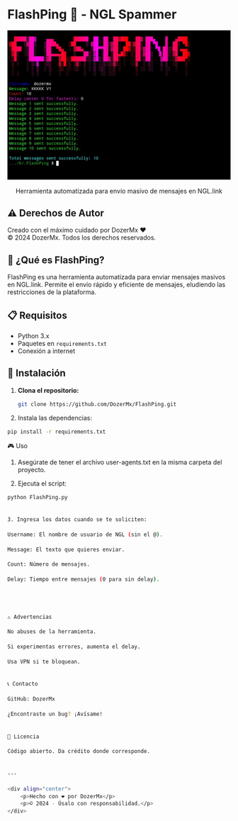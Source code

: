 # FlashPing 🚀 - NGL Spammer

<div align="center">
    <img src="FlashPing.png" alt="FlashPing Banner">
    <p>Herramienta automatizada para envío masivo de mensajes en NGL.link</p>
</div>

## ⚠️ Derechos de Autor

Creado con el máximo cuidado por DozerMx ❤️  
© 2024 DozerMx. Todos los derechos reservados.

## 🤔 ¿Qué es FlashPing?

FlashPing es una herramienta automatizada para enviar mensajes masivos en NGL.link. Permite el envío rápido y eficiente de mensajes, eludiendo las restricciones de la plataforma.

## 📋 Requisitos

- Python 3.x
- Paquetes en `requirements.txt`
- Conexión a internet

## 🚀 Instalación

1. **Clona el repositorio:**

   ```bash
   git clone https://github.com/DozerMx/FlashPing.git

2. Instala las dependencias:

```bash
pip install -r requirements.txt
```


🎮 Uso

1. Asegúrate de tener el archivo user-agents.txt en la misma carpeta del proyecto.


2. Ejecuta el script:

```bash
python FlashPing.py


3. Ingresa los datos cuando se te soliciten:

Username: El nombre de usuario de NGL (sin el @).

Message: El texto que quieres enviar.

Count: Número de mensajes.

Delay: Tiempo entre mensajes (0 para sin delay).




⚠️ Advertencias

No abuses de la herramienta.

Si experimentas errores, aumenta el delay.

Usa VPN si te bloquean.


📞 Contacto

GitHub: DozerMx

¿Encontraste un bug? ¡Avísame!


📜 Licencia

Código abierto. Da crédito donde corresponde.


---

<div align="center">
    <p>Hecho con ❤️ por DozerMx</p>
    <p>© 2024 - Úsalo con responsabilidad.</p>
</div>
